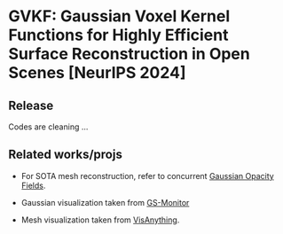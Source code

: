# GVKF: Gaussian Voxel Kernel Functions for Highly Efficient Surface Reconstruction in Open Scenes [NeurIPS 2024]

## Release

Codes are cleaning ... 

## Related works/projs

- For SOTA mesh reconstruction, refer to concurrent  [Gaussian Opacity Fields](https://github.com/autonomousvision/gaussian-opacity-fields/tree/main).

- Gaussian visualization taken from [GS-Monitor](https://github.com/RongLiu-Leo/Gaussian-Splatting-Monitor)

- Mesh visualization taken from [VisAnything](https://github.com/3DAgentWorld/VisAnything).

